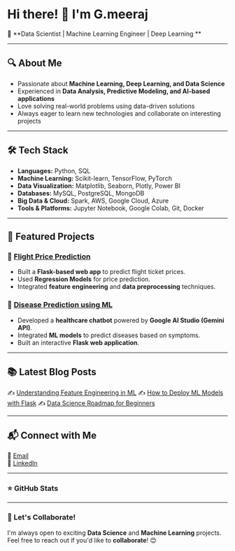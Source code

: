 # Hi there! 👋 I'm G.meeraj

🚀 \*\*Data Scientist | Machine Learning Engineer | Deep Learning \*\*

---

## 🔍 About Me

- Passionate about **Machine Learning, Deep Learning, and Data Science**
- Experienced in **Data Analysis, Predictive Modeling, and AI-based applications**
- Love solving real-world problems using data-driven solutions
- Always eager to learn new technologies and collaborate on interesting projects

---

## 🛠️ Tech Stack

- **Languages:** Python, SQL
- **Machine Learning:** Scikit-learn, TensorFlow, PyTorch
- **Data Visualization:** Matplotlib, Seaborn, Plotly, Power BI
- **Databases:** MySQL, PostgreSQL, MongoDB
- **Big Data & Cloud:** Spark, AWS, Google Cloud, Azure
- **Tools & Platforms:** Jupyter Notebook, Google Colab, Git, Docker

---

## 📌 Featured Projects

### 🚀 [Flight Price Prediction](https://github.com/yourusername/flight-price-prediction)

- Built a **Flask-based web app** to predict flight ticket prices.
- Used **Regression Models** for price prediction.
- Integrated **feature engineering** and **data preprocessing** techniques.

### 🏥 [Disease Prediction using ML](https://github.com/yourusername/disease-prediction)

- Developed a **healthcare chatbot** powered by **Google AI Studio (Gemini API)**.
- Integrated **ML models** to predict diseases based on symptoms.
- Built an interactive **Flask web application**.

---

## 📚 Latest Blog Posts

✍️ [Understanding Feature Engineering in ML](https://yourblog.com/feature-engineering)
✍️ [How to Deploy ML Models with Flask](https://yourblog.com/deploy-flask)
✍️ [Data Science Roadmap for Beginners](https://yourblog.com/ds-roadmap)

---

## 📬 Connect with Me
📧 [Email](mailto:meerajahmadgonnuru@gmail.com)\
💼 [LinkedIn](https://www.linkedin.com/in/meeraj-ahmad-406ab2330/)


---

### ⭐ GitHub Stats
---

### 🚀 Let's Collaborate!

I'm always open to exciting **Data Science** and **Machine Learning** projects. Feel free to reach out if you'd like to **collaborate**! 😊



